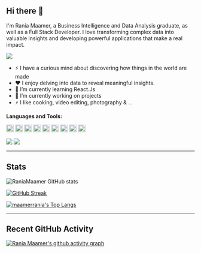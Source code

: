 ## Hi there 👋

I'm Rania Maamer, a Business Intelligence and Data Analysis graduate, as well as a Full Stack Developer. I love transforming complex data into valuable insights and developing powerful applications that make a real impact.

<a href="https://github.com/DenverCoder1/readme-typing-svg">
<img src="https://readme-typing-svg.herokuapp.com?lines=Data+Analyst;Full+Stack+Web+Developer&center=false&width=500&height=50">
</a>

- ⚡ I have a curious mind about discovering how things in the world are made
- ❤️ I enjoy delving into data to reveal meaningful insights.
- 🌱 I’m currently learning React.Js
- 🔭 I’m currently working on projects
- ⚡ I like cooking, video editing, photography & ... 

**Languages and Tools:** 

<code><img height="20" src="https://img.shields.io/badge/Python-FFD43B?style=for-the-badge&logo=python&logoColor=darkgreen"></code>
<code><img height="20" src="https://img.shields.io/badge/Jupyter-F37626.svg?&style=for-the-badge&logo=Jupyter&logoColor=white"></code>
<code><img height="20" src="https://img.shields.io/badge/Numpy-777BB4?style=for-the-badge&logo=numpy&logoColor=white"></code>
<code><img height="20" src="https://img.shields.io/badge/Pandas-176139?style=for-the-badge&logo=pandas&logoColor=white"></code>
<code><img height="20" src="https://img.shields.io/badge/PyTorch-000000?style=for-the-badge&logo=pytorch&logoColor=orange"></code>
<code><img height="20" src="https://img.shields.io/badge/R-276DC3?style=for-the-badge&logo=r&logoColor=white"></code>
<code><img height="20" src="https://img.shields.io/badge/Git-F05032?style=for-the-badge&logo=git&logoColor=white"></code>
<code><img height="20" src="https://img.shields.io/badge/scikit_learn-F7931E?style=for-the-badge&logo=scikit-learn&logoColor=white"></code>
<code><img height="20" src="https://img.shields.io/badge/PowerBI-F2C811?style=for-the-badge&logo=powerbi&logoColor=white"></code>


![](https://komarev.com/ghpvc/?username=maamerrania)
![](https://badges.pufler.dev/visits/maamerrania/raniamaamer?color=black&logo=github&style=flat-square)

---------------------------------------------------------------------------------------------------------------
## Stats

![RaniaMaamer GitHub stats](https://github-readme-stats.vercel.app/api?username=raniamaamer&show-icons=true&theme=radical)

[![GitHub Streak](https://streak-stats.demolab.com/?user=raniamaamer&theme=dark)](https://git.io/streak-stats)

[![maamerrania's Top Langs](https://github-readme-stats.vercel.app/api/top-langs/?username=raniamaamer&layout=compact&theme=radical)](https://github.com/anuraghazra/github-readme-stats)

---------------------------------------------------------------------------------------------------------------
## Recent GitHub Activity

[![Rania Maamer's github activity graph](https://github-readme-activity-graph.vercel.app/graph?username=raniamaamer&theme=react)](https://github.com/ashutosh00710/github-readme-activity-graph)
   